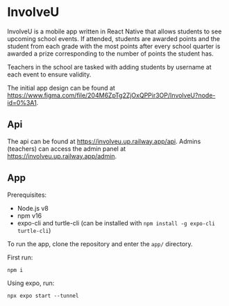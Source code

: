 # InvolveU

InvolveU is a mobile app written in React Native that allows students to see upcoming school events. If attended, students are awarded points and the student from each grade with the most points after every school quarter is awarded a prize corresponding to the number of points the student has.

Teachers in the school are tasked with adding students by username at each event to ensure validity.

The initial app design can be found at https://www.figma.com/file/204M6ZpTg2ZjOxQPPir3OP/InvolveU?node-id=0%3A1.

## Api

The api can be found at https://involveu.up.railway.app/api. Admins (teachers) can access the admin panel at https://involveu.up.railway.app/admin.

## App

Prerequisites:

- Node.js v8
- npm v16
- expo-cli and turtle-cli (can be installed with `npm install -g expo-cli turtle-cli`)

To run the app, clone the repository and enter the `app/` directory.

First run:

```
npm i
```

Using expo, run:

```
npx expo start --tunnel
```

